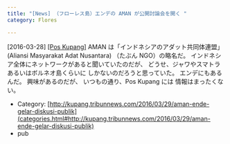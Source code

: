 ```yaml
---
title: "[News] （フローレス島）エンデの AMAN が公開討論会を開く "
category: Flores

---
```


[2016-03-28] [[Pos Kupang]](http://kupang.tribunnews.com/2016/03/29/aman-ende-gelar-diskusi-publik)  AMAN は「インドネシアのアダット共同体連盟」
(Aliansi Masyarakat Adat Nusantara) （たぶん NGO）の略名だ。
インドネシア全体にネットワークがあると聞いていたのだが、
どうせ、ジャワやスマトラあるいはボルネオ島くらいに
しかないのだろうと思っていた。
エンデにもあるんだ。
興味があるのだが、
いつもの通り、Pos Kupang には
情報はまったくない。

- Category: [http://kupang.tribunnews.com/2016/03/29/aman-ende-gelar-diskusi-publik](categories.html#http://kupang.tribunnews.com/2016/03/29/aman-ende-gelar-diskusi-publik)
- pub

